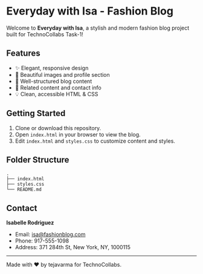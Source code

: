 # Everyday with Isa - Fashion Blog

Welcome to **Everyday with Isa**, a stylish and modern fashion blog project built for TechnoCollabs Task-1!

## Features

- ✨ Elegant, responsive design
- 📸 Beautiful images and profile section
- 📝 Well-structured blog content
- 🔗 Related content and contact info
- 💡 Clean, accessible HTML & CSS

## Getting Started

1. Clone or download this repository.
2. Open `index.html` in your browser to view the blog.
3. Edit `index.html` and `styles.css` to customize content and styles.

## Folder Structure

```
.
├── index.html
├── styles.css
└── README.md
```

## Contact

**Isabelle Rodriguez**  
- Email: isa@fashionblog.com  
- Phone: 917-555-1098  
- Address: 371 284th St, New York, NY, 1000115

---

Made with ❤️ by tejavarma for TechnoCollabs.
